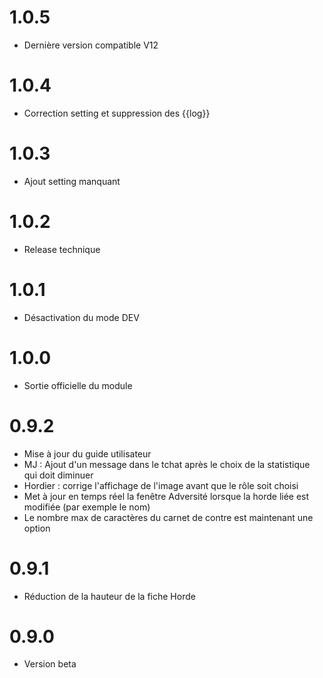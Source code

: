 # 1.0.5

- Dernière version compatible V12

# 1.0.4

- Correction setting et suppression des {{log}}

# 1.0.3

- Ajout setting manquant

# 1.0.2

- Release technique

# 1.0.1

- Désactivation du mode DEV

# 1.0.0

- Sortie officielle du module

# 0.9.2

- Mise à jour du guide utilisateur
- MJ : Ajout d'un message dans le tchat après le choix de la statistique qui doit diminuer
- Hordier : corrige l'affichage de l'image avant que le rôle soit choisi
- Met à jour en temps réel la fenêtre Adversité lorsque la horde liée est modifiée (par exemple le nom)
- Le nombre max de caractères du carnet de contre est maintenant une option

# 0.9.1

- Réduction de la hauteur de la fiche Horde

# 0.9.0

- Version beta
